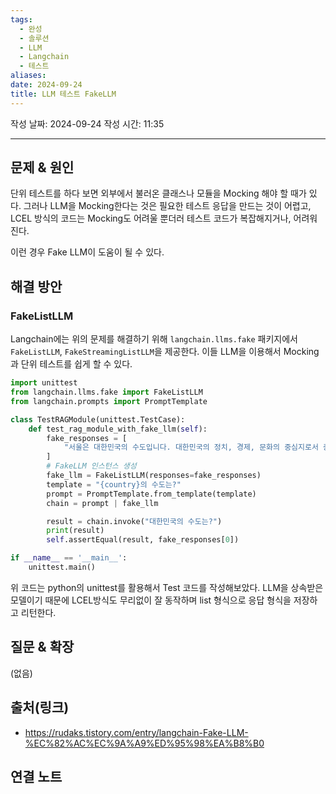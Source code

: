 ```yaml
---
tags:
  - 완성
  - 솔루션
  - LLM
  - Langchain
  - 테스트
aliases: 
date: 2024-09-24
title: LLM 테스트 FakeLLM
---
```

작성 날짜: 2024-09-24
작성 시간: 11:35


----

## 문제 & 원인

단위 테스트를 하다 보면 외부에서 불러온 클래스나 모듈을 Mocking 해야 할 때가 있다. 그러나 LLM을 Mocking한다는 것은 필요한 테스트 응답을 만드는 것이 어렵고, LCEL 방식의 코드는 Mocking도 어려울 뿐더러 테스트 코드가 복잡해지거나, 어려워진다.

이런 경우 Fake LLM이 도움이 될 수 있다.


## 해결 방안

### FakeListLLM

Langchain에는 위의 문제를 해결하기 위해
`langchain.llms.fake` 패키지에서 `FakeListLLM`, `FakeStreamingListLLM`을 제공한다.
이들 LLM을 이용해서 Mocking과 단위 테스트를 쉽게 할 수 있다.

```python
import unittest
from langchain.llms.fake import FakeListLLM
from langchain.prompts import PromptTemplate

class TestRAGModule(unittest.TestCase):
    def test_rag_module_with_fake_llm(self):
        fake_responses = [
            "서울은 대한민국의 수도입니다. 대한민국의 정치, 경제, 문화의 중심지로서 중요한 역할을 하고 있습니다. 추가로 궁금한 사항이 있으시면 말씀해 주세요!"
        ]
        # FakeLLM 인스턴스 생성
        fake_llm = FakeListLLM(responses=fake_responses)
        template = "{country}의 수도는?"
        prompt = PromptTemplate.from_template(template)
        chain = prompt | fake_llm

        result = chain.invoke("대한민국의 수도는?")
        print(result)
        self.assertEqual(result, fake_responses[0])

if __name__ == '__main__':
    unittest.main()
```

위 코드는 python의 unittest를 활용해서 Test 코드를 작성해보았다. LLM을 상속받은 모델이기 때문에 LCEL방식도 무리없이 잘 동작하며 list 형식으로 응답 형식을 저장하고 리턴한다.
## 질문 & 확장

(없음)

## 출처(링크)

- https://rudaks.tistory.com/entry/langchain-Fake-LLM-%EC%82%AC%EC%9A%A9%ED%95%98%EA%B8%B0

## 연결 노트
